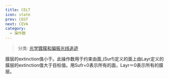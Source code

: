 ```yaml
---
title: CELT
icon: state
prev: CEGT
next: CEVA
category:
  - 操作数
---
```


> 分类: [光学镀膜和偏振光线追迹](/hb/operands/135/895/  "Zemax 操作数 光学镀膜和偏振光线追迹")

膜层的extinction值小于。此操作数用于约束由面,(Surf)定义的面上由Layr定义的膜层的extinction值大于目标值。用Sufr=0表示所有的面，Layr＝0表示所有的膜层。